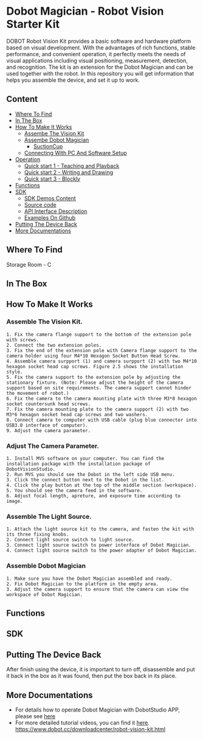 # Dobot Magician - Robot Vision Starter Kit
DOBOT Robot Vision Kit provides a basic software and hardware platform based on visual development. With the advantages of rich functions, stable performance, and convenient operation, it perfectly meets the needs of visual applications including visual positioning, measurement, detection, and recognition. The kit is an extension for the Dobot Magician and can be used together with the robot. 
In this repository you will get information that helps you assemble the device, and set it up to work.

## Content

* [Where To Find](#where-to-find)
* [In The Box](#in-the-box)
* [How To Make It Works](#how-to-make-it-works)
  * [Assembe The Vision Kit](#assembly)
  * [Assembe Dobot Magician](#assembly)
    * [SuctionCup](#suctioncup)
  * [Connecting With PC And Software Setup](#connecting-with-pc-and-software-setup)
* [Operation](#operation)
  * [Quick start 1 - Teaching and Playback](#quick-start-1---teaching-and-playback)
  * [Quick start 2 - Writing and Drawing](#quick-start-2---writing-and-drawing)
  * [Quick start 3 - Blockly](#quick-start-3---blockly)
* [Functions](#functions)
* [SDK](#sdk)
  * [SDK Demos Content](#sdk-demos-content)
  * [Source code](#source-code)
  * [API Interface Description](#api-interface-description)
  * [Examples On Github](#examples-on-github)
* [Putting The Device Back](#putting-the-device-back)
* [More Documentations](more-documentations)

## Where To Find
Storage Room - C

## In The Box


## How To Make It Works

### Assemble The Vision Kit.
    1. Fix the camera flange support to the bottom of the extension pole with screws.
    2. Connect the two extension poles.
    3. Fix the end of the extension pole with Camera flange support to the camera holder using four M4*10 Hexagon Socket Button Head Screw.
    4. Assemble camera surpport (1) and camera surpport (2) with two M4*10 hexagon socket head cap screws. Figure 2.5 shows the installation style.
    5. Fix the camera support to the extension pole by adjusting the stationary fixture. (Note: Please adjust the height of the camera support based on site requirements. The camera support cannot hinder the movement of robot.)
    6. Fix the camera to the camera mounting plate with three M3*8 hexagon socket countersunk head screws.
    7. Fix the camera mounting plate to the camera support (2) with two M3*6 hexagon socket head cap screws and two washers.
    8. Connect camera to computer with USB cable (plug blue connector into USB3.0 interface of computer).
    9. Adjust the camera parameter.
    
### Adjust The Camera Parameter.
    1. Install MVS software on your computer. You can find the installation package with the installation package of DobotVisionStudio.
    2. Run MVS you should see the Dobot in the left side USB menu.
    3. Click the connect button next to the Dobot in the list.
    4. Click the play button at the top of the middle section (workspace).
    5. You should see the camera feed in the software.
    6. Adjust focal length, apreture, and exposure time according to image.

### Assemble The Light Source.
    1. Attach the light source kit to the camera, and fasten the kit with its three fixing knobs.
    2. Connect light source switch to light source.
    3. Connect light source switch to power interface of Dobot Magician.
    4. Connect light source switch to the power adapter of Dobot Magician.
    
### Assemble Dobot Magician
    1. Make sure you have the Dobot Magician assembled and ready.
    2. Fix Dobot Magician to the platform in the empty area.
    3. Adjust the camera support to ensure that the camera can view the workspace of Dobot Magician.
    
## Functions



## SDK



## Putting The Device Back
After finish using the device, it is important to turn off, disassemble and put it back in the box as it was found, then put the box back in its place.

## More Documentations
* For details how to operate Dobot Magician with DobotStudio APP, please see [here](https://www.youtube.com/watch?v=kyeXwuf17IY)
* For more detailed tutorial videos, you can find it [here](https://www.dobot.cc/videos-center.html?videogallery_id=20#videos).
https://www.dobot.cc/downloadcenter/robot-vision-kit.html

